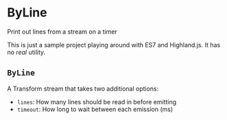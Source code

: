 # ByLine

Print out lines from a stream on a timer

This is just a sample project playing around with ES7
and Highland.js.  It has no *real* utility.

## `ByLine`

A Transform stream that takes two additional options:

* `lines`: How many lines should be read in before emitting
* `timeout`: How long to wait between each emission (ms)
